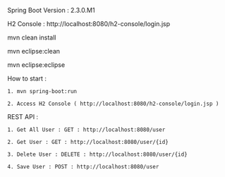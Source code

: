 Spring Boot Version : 2.3.0.M1

H2 Console :  http://localhost:8080/h2-console/login.jsp

mvn clean install

mvn eclipse:clean

mvn eclipse:eclipse

How to start :  

    1. mvn spring-boot:run
    
    2. Access H2 Console ( http://localhost:8080/h2-console/login.jsp ) 
    
REST API : 

    1. Get All User : GET : http://localhost:8080/user
    
    2. Get User : GET : http://localhost:8080/user/{id}
    
    3. Delete User : DELETE : http://localhost:8080/user/{id}
    
    4. Save User : POST : http://localhost:8080/user
